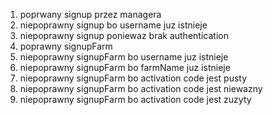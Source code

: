 1. poprwany signup przez managera
2. niepoprawny signup bo username juz istnieje
3. niepoprawny signup poniewaz brak authentication
4. poprawny signupFarm
5. niepoprawny signupFarm bo username juz istnieje
6. niepoprawny signupFarm bo farmName juz istnieje
7. niepoprawny signupFarm bo activation code jest pusty
8. niepoprawny signupFarm bo activation code jest niewazny
9. niepoprawny signupFarm bo activation code jest zuzyty

